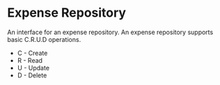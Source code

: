 # Expense Repository

An interface for an expense repository.
An expense repository supports basic C.R.U.D operations.
* C - Create
* R - Read
* U - Update
* D - Delete